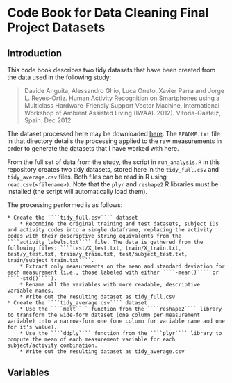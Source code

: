 # Code Book for Data Cleaning Final Project Datasets

## Introduction
This code book describes two tidy datasets that have been created from the data used in the following study:

> Davide Anguita, Alessandro Ghio, Luca Oneto, Xavier Parra and Jorge L. Reyes-Ortiz. Human Activity Recognition on Smartphones using a Multiclass Hardware-Friendly Support Vector Machine. International Workshop of Ambient Assisted Living (IWAAL 2012). Vitoria-Gasteiz, Spain. Dec 2012 


The dataset processed here may be downloaded [here](https://d396qusza40orc.cloudfront.net/getdata%2Fprojectfiles%2FUCI%20HAR%20Dataset.zip). The ````README.txt```` file in that directory details the processing applied to the raw measurements in order to generate the datasets that I have worked with here.

From the full set of data from the study, the script in ````run_analysis.R```` in this repository creates two tidy datasets, stored here in the ````tidy_full.csv```` and ````tidy_average.csv```` files. Both files can be read in R using ````read.csv(<filename>)````. Note that the ````plyr```` and ````reshape2```` R libraries must be installed (the script will automatically load them).

The processing performed is as follows:

    * Create the ````tidy_full.csv```` dataset
        * Recombine the original training and test datasets, subject IDs and activity codes into a single dataframe, replacing the activity codes with their descriptive string equivalents from the ````activity_labels.txt```` file. The data is gathered from the following files: ````test/X_test.txt, train/X_train.txt, test/y_test.txt, train/y_train.txt, test/subject_test.txt, train/subject_train.txt````.
        * Extract only measurements on the mean and standard deviation for each measurement (i.e., those labeled with either ````-mean()```` or ````-std()````).
        * Rename all the variables with more readable, descriptive variable names.
        * Write out the resulting dataset as tidy_full.csv
    * Create the ````tidy_average.csv```` dataset
        * Use the ````melt```` function from the ````reshape2```` library to transform the wide-form dataset (one column per measurement variable) into a narrow-form one (one column for variable name and one for it's value).
        * Use the ````ddply```` function from the ````plyr```` library to compute the mean of each measurement variable for each subject/activity combination.
        * Write out the resulting dataset as tidy_average.csv

## Variables



